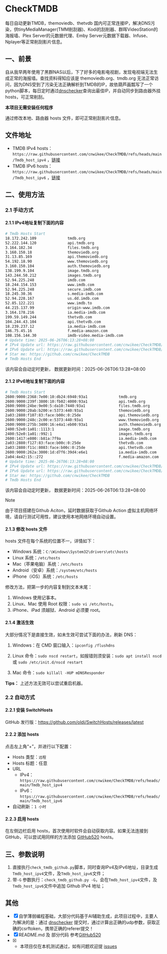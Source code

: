 # CheckTMDB

每日自动更新TMDB，themoviedb、thetvdb 国内可正常连接IP，解决DNS污染，供tinyMediaManager(TMM削刮器)、Kodi的刮削器、群晖VideoStation的海报墙、Plex Server的元数据代理、Emby Server元数据下载器、Infuse、Nplayer等正常削刮影片信息。

## 一、前景

自从我早两年使用了黑群NAS以后，下了好多的电影电视剧，发现电视端无法生成正常的海报墙。查找资料得知应该是 themoviedb.org、tmdb.org 无法正常访问，因为DNS受到了污染无法正确解析到TMDB的IP，故依葫芦画瓢写了一个python脚本，每日定时通过[dnschecker](https://dnschecker.org/)查询出最佳IP，并自动同步到路由器外挂hosts，可正常削刮。

**本项目无需安装任何程序**

通过修改本地、路由器 hosts 文件，即可正常削刮影片信息。

## 文件地址

- TMDB IPv4 hosts：`https://raw.githubusercontent.com/cnwikee/CheckTMDB/refs/heads/main/Tmdb_host_ipv4` ，[链接](https://raw.githubusercontent.com/cnwikee/CheckTMDB/refs/heads/main/Tmdb_host_ipv4)
- TMDB IPv6 hosts：`https://raw.githubusercontent.com/cnwikee/CheckTMDB/refs/heads/main/Tmdb_host_ipv6` ，[链接](https://raw.githubusercontent.com/cnwikee/CheckTMDB/refs/heads/main/Tmdb_host_ipv6)

## 二、使用方法

### 2.1 手动方式

#### 2.1.1 IPv4地址复制下面的内容

```bash
# Tmdb Hosts Start
18.172.242.109              tmdb.org
52.222.144.120              api.tmdb.org
3.164.182.34                files.tmdb.org
3.160.150.18                themoviedb.org
31.13.85.169                api.themoviedb.org
54.192.18.90                www.themoviedb.org
3.160.150.104               auth.themoviedb.org
138.199.9.104               image.tmdb.org
143.244.50.212              images.tmdb.org
52.94.225.248               imdb.com
18.244.154.153              www.imdb.com
52.94.225.248               secure.imdb.com
18.245.30.36                s.media-imdb.com
52.94.228.167               us.dd.imdb.com
52.85.122.221               www.imdb.to
44.215.137.99               origin-www.imdb.com
3.164.178.216               ia.media-imdb.com
199.59.149.244              thetvdb.com
104.244.43.104              api.thetvdb.com
18.239.237.12               ia.media-imdb.com
146.75.45.16                f.media-amazon.com
108.156.144.30              imdb-video.media-imdb.com
# Update time: 2025-06-26T06:13:28+08:00
# IPv4 Update url: https://raw.githubusercontent.com/cnwikee/CheckTMDB/refs/heads/main/Tmdb_host_ipv4
# IPv6 Update url: https://raw.githubusercontent.com/cnwikee/CheckTMDB/refs/heads/main/Tmdb_host_ipv6
# Star me: https://github.com/cnwikee/CheckTMDB
# Tmdb Hosts End

```

该内容会自动定时更新， 数据更新时间：2025-06-26T06:13:28+08:00

#### 2.1.2 IPv6地址复制下面的内容

```bash
# Tmdb Hosts Start
2600:9000:2368:7e00:10:db24:6940:93a1              tmdb.org
2600:9000:239f:3800:10:fb02:4000:93a1              api.tmdb.org
2600:9000:24be:9e00:5:da10:7440:93a1               files.tmdb.org
2600:9000:20ab:b200:e:5373:440:93a1                themoviedb.org
2a03:2880:f107:83:face:b00c:0:25de                 api.themoviedb.org
2600:9000:248c:2c00:e:5373:440:93a1                www.themoviedb.org
2600:9000:275b:3400:16:e4a1:eb00:93a1              auth.themoviedb.org
2400:52e0:1a01::1113:1                             image.tmdb.org
2400:52e0:1a01::992:1                              images.tmdb.org
2600:1417:e800::b81a:7f9a                          ia.media-imdb.com
2a03:2880:f127:83:face:b00c:0:25de                 thetvdb.com
2a03:2880:f11c:8083:face:b00c:0:25de               api.thetvdb.com
2600:9000:262a:3000:1d:d7f6:39d4:e6e1              ia.media-imdb.com
2a04:4e42:15::272                                  f.media-amazon.com
# Update time: 2025-06-26T06:13:28+08:00
# IPv4 Update url: https://raw.githubusercontent.com/cnwikee/CheckTMDB/refs/heads/main/Tmdb_host_ipv4
# IPv6 Update url: https://raw.githubusercontent.com/cnwikee/CheckTMDB/refs/heads/main/Tmdb_host_ipv6
# Star me: https://github.com/cnwikee/CheckTMDB
# Tmdb Hosts End

```

该内容会自动定时更新， 数据更新时间：2025-06-26T06:13:28+08:00

> [!NOTE]
> 由于项目搭建在Github Aciton，延时数据获取于Github Action 虚拟主机网络环境，请自行测试可用性，建议使用本地网络环境自动设置。

#### 2.1.3 修改 hosts 文件

hosts 文件在每个系统的位置不一，详情如下：

- Windows 系统：`C:\Windows\System32\drivers\etc\hosts`
- Linux 系统：`/etc/hosts`
- Mac（苹果电脑）系统：`/etc/hosts`
- Android（安卓）系统：`/system/etc/hosts`
- iPhone（iOS）系统：`/etc/hosts`

修改方法，把第一步的内容复制到文本末尾：

1. Windows 使用记事本。
2. Linux、Mac 使用 Root 权限：`sudo vi /etc/hosts`。
3. iPhone、iPad 须越狱、Android 必须要 root。

#### 2.1.4 激活生效

大部分情况下是直接生效，如未生效可尝试下面的办法，刷新 DNS：

1. Windows：在 CMD 窗口输入：`ipconfig /flushdns`

2. Linux 命令：`sudo nscd restart`，如报错则须安装：`sudo apt install nscd` 或 `sudo /etc/init.d/nscd restart`

3. Mac 命令：`sudo killall -HUP mDNSResponder`

**Tips：** 上述方法无效可以尝试重启机器。

### 2.2 自动方式

#### 2.2.1 安装 SwitchHosts

GitHub 发行版：https://github.com/oldj/SwitchHosts/releases/latest

#### 2.2.2 添加 hosts

点击左上角“+”，并进行以下配置：

- Hosts 类型：`远程`
- Hosts 标题：任意
- URL
    - IPv4：`https://raw.githubusercontent.com/cnwikee/CheckTMDB/refs/heads/main/Tmdb_host_ipv4`
    - IPv6：`https://raw.githubusercontent.com/cnwikee/CheckTMDB/refs/heads/main/Tmdb_host_ipv6`
- 自动刷新：`1 小时`

#### 2.2.3 启用 hosts

在左侧边栏启用 hosts，首次使用时软件会自动获取内容。如果无法连接到 GitHub，可以尝试用同样的方法添加 [GitHub520](https://github.com/521xueweihan/GitHub520) hosts。

## 三、参数说明

1. 直接执行`check_tmdb_github.py`脚本，同时查询IPv4及IPv6地址，目录生成`Tmdb_host_ipv4`文件，及`Tmdb_host_ipv6`文件；
2. 带`-G` 参数执行：`check_tmdb_github.py -G`，会在`Tmdb_host_ipv4`文件，及`Tmdb_host_ipv6`文件中追加 Github IPv4 地址；

## 其他

- [x] 自学薄弱编程基础，大部分代码基于AI辅助生成，此项目过程中，主要人为解决的是：通过 [dnschecker](https://dnschecker.org/) 提交时，通过计算出正确的udp参数，获取正确的csrftoken，携带正确的referer提交！
- [x] README.md 及 部分代码 参考[GitHub520](https://github.com/521xueweihan/GitHub520)
- [x] * 本项目仅在本机测试通过，如有问题欢迎提 [issues](https://github.com/cnwikee/CheckTMDB/issues/new)
